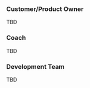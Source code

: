 <!--(dl
(section-meta
    (title What are my responsibilities))
)-->

### Customer/Product Owner ###

TBD

### Coach ###

TBD

### Development Team ###

TBD